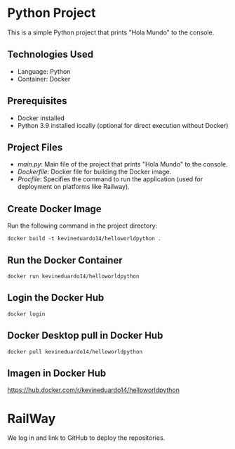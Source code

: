 # Python Project

This is a simple Python project that prints "Hola Mundo" to the console.

## Technologies Used
- Language: Python
- Container: Docker

## Prerequisites
- Docker installed
- Python 3.9 installed locally (optional for direct execution without Docker)

## Project Files
- *main.py*: Main file of the project that prints "Hola Mundo" to the console.
- *Dockerfile*: Docker file for building the Docker image.
- *Procfile*: Specifies the command to run the application (used for deployment on platforms like Railway).

## Create Docker Image

Run the following command in the project directory:

~~~
docker build -t kevineduardo14/helloworldpython .
~~~
## Run the Docker Container
~~~
docker run kevineduardo14/helloworldpython
~~~

## Login the Docker Hub
~~~
docker login
~~~
## Docker Desktop pull in Docker Hub
~~~
docker pull kevineduardo14/helloworldpython
~~~

## Imagen in Docker Hub

https://hub.docker.com/r/kevineduardo14/helloworldpython

# RailWay
We log in and link to GitHub to deploy the repositories.
